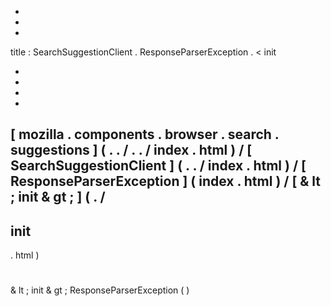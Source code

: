 -
-
-
title
:
SearchSuggestionClient
.
ResponseParserException
.
<
init
>
-
-
-
-
[
mozilla
.
components
.
browser
.
search
.
suggestions
]
(
.
.
/
.
.
/
index
.
html
)
/
[
SearchSuggestionClient
]
(
.
.
/
index
.
html
)
/
[
ResponseParserException
]
(
index
.
html
)
/
[
&
lt
;
init
&
gt
;
]
(
.
/
-
init
-
.
html
)
#
&
lt
;
init
&
gt
;
ResponseParserException
(
)
